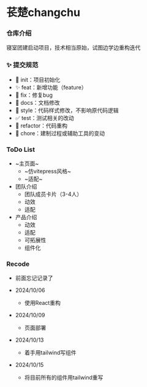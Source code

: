 # 苌楚changchu

### 仓库介绍

寝室团建启动项目，技术相当原始，试图边学边重构迭代

### ✨ 提交规范

- 🎉 init：项目初始化
- ✨ feat：新增功能（feature）
- 🐞 fix：修复bug
- 📃 docs：文档修改
- 🌈 style：代码样式修改，不影响原代码逻辑
- ✅ test：测试相关的改动
- 🔨 refactor：代码重构
- 🔧 chore：建制过程或辅助工具的变动

### ToDo List

- ~主页面~
  - ~仿vitepress风格~
  - ~适配~
- 团队介绍
  - 团队成员卡片（3-4人）
  - 动效
  - 适配
- 产品介绍
  - 动效
  - 适配
  - 可拓展性
  - 组件化

### Recode

- 前面忘记记录了

- 2024/10/06

  - 使用React重构

- 2024/10/09

  - 页面部署

- 2024/10/13

  - 着手用tailwind写组件

- 2024/10/15
  - 将目前所有的组件用tailwind重写
